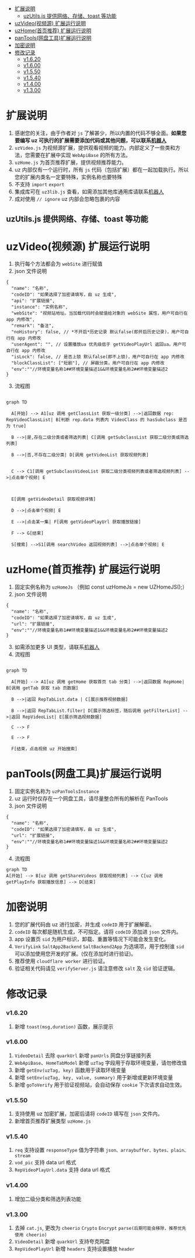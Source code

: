 - [扩展说明](#扩展说明)
  - [uzUtils.js 提供网络、存储、toast 等功能](#uzutilsjs-提供网络存储toast-等功能)
- [uzVideo(视频源) 扩展运行说明](#uzvideo视频源-扩展运行说明)
- [uzHome(首页推荐) 扩展运行说明](#uzhome首页推荐-扩展运行说明)
- [panTools(网盘工具)扩展运行说明](#pantools网盘工具扩展运行说明)
- [加密说明](#加密说明)
- [修改记录](#修改记录)
    - [v1.6.20](#v1620)
    - [v1.6.00](#v1600)
    - [v1.5.50](#v1550)
    - [v1.5.40](#v1540)
    - [v1.4.00](#v1400)
    - [v1.3.00](#v1300)

# 扩展说明

1. 感谢您的关注，由于作者对 `js` 了解甚少，所以内置的代码不够全面。**如果您要编写 uz 可执行的扩展需要添加代码或其他问题，可以联系[机器人](https://t.me/uzVideoAppbot)**
2. `uzVideo.js` 为视频源扩展，提供观看视频的能力。内部定义了一些类和方法，您需要在扩展中实现 `WebApiBase` 的所有方法。
3. `uzHome.js` 为首页推荐扩展，提供视频推荐能力。
4. uz 内部仅有一个运行时，所有 `js` 代码（包括扩展）都在一起加载执行。所以您的扩展内类名一定要特殊，实例名称也要特殊
5. 不支持 `import` `export`
6. 集成库可在 `uz3lib.js` 查看，如需添加其他库通用库请联系[机器人](https://t.me/uzVideoAppbot)
7. 成对使用 `// ignore` uz 内部会忽略包裹的内容

## uzUtils.js 提供网络、存储、toast 等功能

# uzVideo(视频源) 扩展运行说明

1. 执行每个方法都会为 `webSite` 进行赋值
2. json 文件说明

```
{
  "name": "名称",
  "codeID": "如果选择了加密请填写，由 uz 生成",
  "api": "扩展链接",
  "instance": "实例名称",
  "webSite": "视频站地址。当加载代码时会赋值给对象的 webSite 属性，用户可自行在 app 内修改",
  "remark": "备注",
  "noHistory": false, // *不开启*历史记录 默认false(即开启历史记录)，用户可自行在 app 内修改
  "userAgent": "", // 设置播放ua 优先级低于 getVideoPlayUrl 返回ua，用户可自行在 app 内修改
  "isLock": false, // 是否上锁 默认false(即不上锁)，用户可自行在 app 内修改
  "blockClassList": ["短剧"], // 屏蔽分类，用户可自行在 app 内修改
  "env":""//环境变量名称1##环境变量描述1&&环境变量名称2##环境变量描述2
}
```

3. 流程图

```mermaid

graph TD

  A[开始] --> A1[uz 调用 getClassList 获取一级分类] -->|返回数据 rep: RepVideoClassList| B[判断 rep.data 列表内 VideoClass 的 hasSubclass 是否为 true]

  B -->|是,存在二级分类或者筛选列表| C[调用 getSubclassList 获取二级分类或筛选列表]

  B -->|否,不存在二级分类| D[调用 getVideoList 获取视频列表]


  C --> C1[调用 getSubclassVideoList 获取二级分类视频列表或者筛选视频列表] -->|点击单个视频| E



  E[调用 getVideoDetail 获取视频详情]

  D -->|点击单个视频| E

  E -->|点击某一集| F[调用 getVideoPlayUrl 获取播放链接]

  F --> G[结束]

  S[搜索] -->S1[调用 searchVideo 返回视频列表] -->|点击单个视频| E

```

# uzHome(首页推荐) 扩展运行说明

1. 固定实例名称为 `uzHomeJs` （例如 const uzHomeJs = new UZHomeJS();）
2. json 文件说明

```
{
  "name": "名称",
  "codeID": "如果选择了加密请填写，由 uz 生成",
  "url": "扩展链接",
  "env":""//环境变量名称1##环境变量描述1&&环境变量名称2##环境变量描述2
}
```

3. 如需添加更多 UI 类型，请联系[机器人](https://t.me/uzVideoAppbot)
4. 流程图

```mermaid

graph TD

  A[开始] --> A1[uz 调用 getHome 获取首页 tab 分类] -->|返回数据 RepHome| B[调用 getTab 获取 tab 页数据]

  B -->|返回 RepTabList.data | C[展示推荐视频数据]

  B -->|返回 RepTabList.filter| D[展示筛选标签，随后调用 getFilterList] -->|返回 RepVideoList| E[展示筛选视频数据]

  C --> F

  E --> F

  F[结束，点击视频 uz 开始搜索]

```

# panTools(网盘工具)扩展运行说明

1. 固定实例名称为 `uzPanToolsInstance`
2. uz 运行时仅存在一个网盘工具，请尽量整合所有的解析在 PanTools
3. json 文件说明

```
{
  "name": "名称",
  "codeID": "如果选择了加密请填写，由 uz 生成",
  "url": "扩展链接",
  "env":""//环境变量名称1##环境变量描述1&&环境变量名称2##环境变量描述2
}
```

4. 流程图

```mermaid
graph TD
A[开始] --> B[uz 调用 getShareVideos 获取视频列表] --> C[uz 调用 getPlayInfo 获取播放信息] --> D[结束]

```

# 加密说明

1. 您的扩展代码由 uz 进行加密，并生成 `codeID` 用于扩展解密。
2. `codeID` 每次都是随机生成，不可指定。请将 `codeID` 添加进 `json` 文件内。
3. app 设置页 `sid` 为用户标识，卸载、重置等情况下可能会发生变化。
4. `VerifyLink` `SaltApp2Backend` `SaltBackend2App` 为选填项，用于控制谁 `sid` 可以添加使用您开发的扩展。(仅在添加时进行验证)。
5. 推荐使用 `cloudflare worker` 进行验证。
6. 验证相关代码请见 `verifyServer.js` 请注意修改 `salt` 及 `sid` 验证逻辑。

# 修改记录

### v1.6.20

1. 新增 `toast(msg,duration)` 函数，展示提示

### v1.6.00

1. `VideoDetail` 去除 `quarkUrl` 新增 `panUrls` 网盘分享链接列表
2. `WebApiBase`、`HomeTabModel` 新增 `uzTag` 字段用于存取环境变量，请勿修改值
3. 新增 `getEnv(uzTag, key)` 函数用于读取环境变量
4. 新增 `setEnv(uzTag, key, value, summary)` 用于新增或更新环境变量
5. 新增 `goToVerify` 用于验证视频站，会自动保存 `cookie` 下次请求自动生效。

### v1.5.50

1. 支持使用 uz 加密扩展，加密后请将 `codeID` 填写在 `json` 文件内。
2. 新增首页推荐扩展类型 `uzHome.js`

### v1.5.40

1. `req` 支持设置 `responseType` 值为字符串 `json、arraybuffer、bytes、plain、stream`
2. `vod_pic` 支持 data url 格式
3. `RepVideoPlayUrl.data` 支持 data url 格式

### v1.4.00

1. 增加二级分类和筛选列表功能

### v1.3.00

1. 去掉 `cat.js`, 更改为 `cheerio` `Crypto` `Encrypt` `parse(后期可能会移除，推荐优先使用 cheerio)`
2. `VideoDetail` 新增 `quarkUrl` 支持夸克网盘
3. `RepVideoPlayUrl` 新增 `headers` 支持设置播放 `header`
